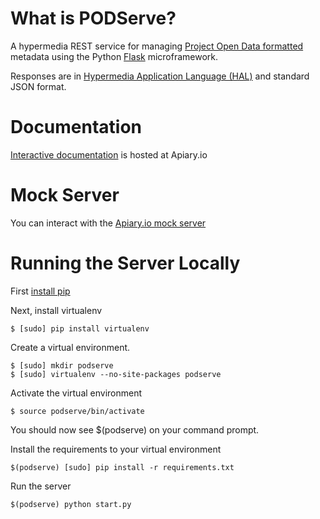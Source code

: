 What is PODServe?
======

A hypermedia REST service for managing [Project Open Data formatted](http://project-open-data.github.io/) metadata using
the Python [Flask](http://flask.pocoo.org/) microframework.

Responses are in [Hypermedia Application Language (HAL)](http://pod.apiary.io) and standard JSON format.

Documentation
=======
[Interactive documentation](http://docs.pod.apiary.io/) is hosted at Apiary.io

Mock Server
=======
You can interact with the [Apiary.io mock server](http://pod.apiary.io)

Running the Server Locally
======
First [install pip](http://www.pip-installer.org/en/latest/installing.html)

Next, install virtualenv
```
$ [sudo] pip install virtualenv
```

Create a virtual environment.
```
$ [sudo] mkdir podserve
$ [sudo] virtualenv --no-site-packages podserve
```

Activate the virtual environment
```
$ source podserve/bin/activate
```

You should now see $(podserve) on your command prompt.

Install the requirements to your virtual environment
```
$(podserve) [sudo] pip install -r requirements.txt
```

Run the server
```
$(podserve) python start.py
```
